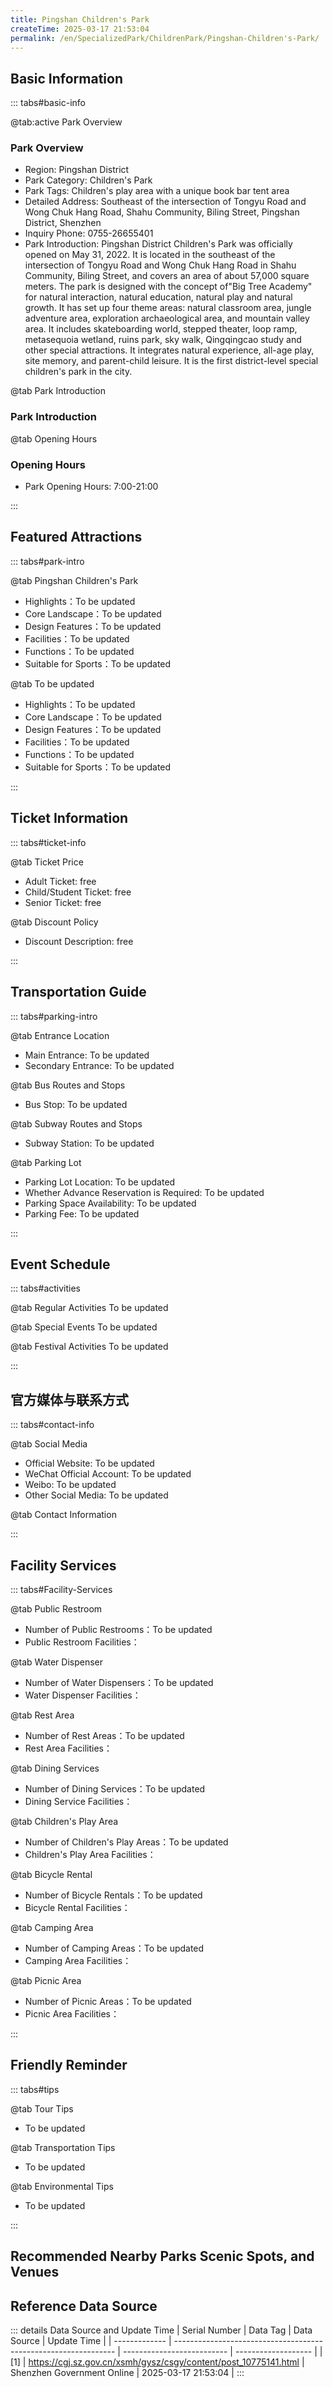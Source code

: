 ```yaml
---
title: Pingshan Children's Park
createTime: 2025-03-17 21:53:04
permalink: /en/SpecializedPark/ChildrenPark/Pingshan-Children's-Park/
---
```



<script setup>
import ImageSwiper from '/.vuepress/theme/components/ImageSwiper.vue'
// 轮播图数据
const swiperItems = [
    {
                link: 'https://cgj.sz.gov.cn/img/4/4005/4005915/10775141.png',
                title: 'Pingshan Childrens Park',
                description: '',
                author: 'Shenzhen Government Online',
                date: '2025/03/17'
                },
  {
                link: 'https://cgj.sz.gov.cn/img/4/4005/4005915/10775141.png',
                title: 'Pingshan Childrens Park',
                description: '',
                author: 'Shenzhen Government Online',
                date: '2025/03/17'
                }
]
// 配置项
const swiperConfig = {
  height: 500,
  showInfo: true
}
</script>
<!-- 轮播图组件 -->
<ImageSwiper :items="swiperItems" :config="swiperConfig" />



## Basic Information

::: tabs#basic-info

@tab:active Park Overview
### Park Overview
- Region: Pingshan District
- Park Category: Children's Park
- Park Tags: Children's play area with a unique book bar tent area
- Detailed Address: Southeast of the intersection of Tongyu Road and Wong Chuk Hang Road, Shahu Community, Biling Street, Pingshan District, Shenzhen
- Inquiry Phone: 0755-26655401
- Park Introduction: Pingshan District Children's Park was officially opened on May 31, 2022. It is located in the southeast of the intersection of Tongyu Road and Wong Chuk Hang Road in Shahu Community, Biling Street, and covers an area of about 57,000 square meters. The park is designed with the concept of"Big Tree Academy" for natural interaction, natural education, natural play and natural growth. It has set up four theme areas: natural classroom area, jungle adventure area, exploration archaeological area, and mountain valley area. It includes skateboarding world, stepped theater, loop ramp, metasequoia wetland, ruins park, sky walk, Qingqingcao study and other special attractions. It integrates natural experience, all-age play, site memory, and parent-child leisure. It is the first district-level special children's park in the city.

@tab Park Introduction
### Park Introduction
@tab Opening Hours
### Opening Hours
- Park Opening Hours: 7:00-21:00

:::

## Featured Attractions

::: tabs#park-intro

@tab Pingshan Children's Park
<ImageCard
image="https://cgj.sz.gov.cn/images/index20230710_1.png"
    title="Pingshan Children's Park"
    description="The construction of Pingshan Children's Park has four highlights: First, native tree species and natural ecology. In accordance with the principles of original ecology, close to nature, and less tree relocation, the park completely retains the original lychee forest within the construction scope, and through the bottom vegetation combing, supplemented by balance beams and other facilities, it creates a parent-child play space under the forest for children to play, rest, and climb. Second, it is based on the terrain and adapted to local conditions. The park adheres to the concept of respecting and protecting nature, fully utilizes the original topography and mountain resources of the site, and preserves the original natural mountain features and plant community diversity to the maximum extent. It also cleverly integrates the natural topography with children's amusement facilities, and makes up for the height difference through stepped platforms and aerial corridors. At the same time, ladders, zip lines and other amusement facilities are set up using the height difference. The third is natural power and wild fun exploration. The park is mainly based on natural interaction, with 20 non-powered game equipment such as branch forest secrets, wonderful slides, desert ladders, dynamic castles, fun crawling nets, and water power parks, so that the 'unplugged' childhood is still full of power, reducing children's dependence on finished products and electric equipment, allowing children to experience and learn about nature in play, stimulate creativity, imagination and cooperation in exploration, and increase parent-child interaction. Fourth, the functions are complex and co-built and shared. "
    date=""
    author="Shenzhen Government Online"
/>


- Highlights：To be updated
- Core Landscape：To be updated
- Design Features：To be updated
- Facilities：To be updated
- Functions：To be updated
- Suitable for Sports：To be updated

@tab To be updated
<ImageCard
image="https://cgj.sz.gov.cn/images/index20230710_1.png"
    title="Pingshan Children's Park"
    description="The construction of Pingshan Children's Park has four highlights: First, native tree species and natural ecology. In accordance with the principles of original ecology, close to nature, and less tree relocation, the park completely retains the original lychee forest within the construction scope, and through the bottom vegetation combing, supplemented by balance beams and other facilities, it creates a parent-child play space under the forest for children to play, rest, and climb. Second, it is based on the terrain and adapted to local conditions. The park adheres to the concept of respecting and protecting nature, fully utilizes the original topography and mountain resources of the site, and preserves the original natural mountain features and plant community diversity to the maximum extent. It also cleverly integrates the natural topography with children's amusement facilities, and makes up for the height difference through stepped platforms and aerial corridors. At the same time, ladders, zip lines and other amusement facilities are set up using the height difference. The third is natural power and wild fun exploration. The park is mainly based on natural interaction, with 20 non-powered game equipment such as branch forest secrets, wonderful slides, desert ladders, dynamic castles, fun crawling nets, and water power parks, so that the 'unplugged' childhood is still full of power, reducing children's dependence on finished products and electric equipment, allowing children to experience and learn about nature in play, stimulate creativity, imagination and cooperation in exploration, and increase parent-child interaction. Fourth, the functions are complex and co-built and shared. "
    date=""
    author="Shenzhen Government Online"
/>


- Highlights：To be updated
- Core Landscape：To be updated
- Design Features：To be updated
- Facilities：To be updated
- Functions：To be updated
- Suitable for Sports：To be updated

:::

## Ticket Information

::: tabs#ticket-info

@tab Ticket Price
- Adult Ticket: free
- Child/Student Ticket: free
- Senior Ticket: free

@tab Discount Policy
- Discount Description: free

:::

## Transportation Guide

::: tabs#parking-intro

@tab Entrance Location
- Main Entrance: To be updated
- Secondary Entrance: To be updated

@tab Bus Routes and Stops
- Bus Stop: To be updated

@tab Subway Routes and Stops
- Subway Station: To be updated

@tab Parking Lot
- Parking Lot Location: To be updated
- Whether Advance Reservation is Required: To be updated
- Parking Space Availability: To be updated
- Parking Fee: To be updated

:::

## Event Schedule

::: tabs#activities

@tab Regular Activities
To be updated

@tab Special Events
To be updated

@tab Festival Activities
To be updated

:::

## 官方媒体与联系方式

::: tabs#contact-info

@tab Social Media
- Official Website: To be updated
- WeChat Official Account: To be updated
- Weibo: To be updated
- Other Social Media: To be updated

@tab Contact Information

:::

## Facility Services

::: tabs#Facility-Services

@tab Public Restroom
- Number of Public Restrooms：To be updated
- Public Restroom Facilities：

@tab Water Dispenser
- Number of Water Dispensers：To be updated
- Water Dispenser Facilities：

@tab Rest Area
- Number of Rest Areas：To be updated
- Rest Area Facilities：

@tab Dining Services
- Number of Dining Services：To be updated
- Dining Service Facilities：

@tab Children's Play Area
- Number of Children's Play Areas：To be updated
- Children's Play Area Facilities：

@tab Bicycle Rental
- Number of Bicycle Rentals：To be updated
- Bicycle Rental Facilities：

@tab Camping Area
- Number of Camping Areas：To be updated
- Camping Area Facilities：

@tab Picnic Area
- Number of Picnic Areas：To be updated
- Picnic Area Facilities：

:::

## Friendly Reminder

::: tabs#tips

@tab Tour Tips
- To be updated

@tab Transportation Tips
- To be updated

@tab Environmental Tips
- To be updated

:::

## Recommended Nearby Parks Scenic Spots, and Venues

<CardGrid>
  <ImageCard
        image="https://cgj.sz.gov.cn/img/4/4005/4005922/10775144.jpg"
        title="Binhai Cultural Park"
        description="Park Introduction The Binhai Cultural Park is divided into three major areas: the central cultural theme, the eastern art theme, and the western sports theme. T"
        href="/en/ComprehensivePark/Binhai Cultural Park"
        author="Shenzhen Government Online"
        date="2025/01/02"
      />
      <ImageCard
        image="https://cgj.sz.gov.cn/img/4/4005/4005922/10775144.jpg"
        title="Binhai Cultural Park"
        description="Park Introduction The Binhai Cultural Park is divided into three major areas: the central cultural theme, the eastern art theme, and the western sports theme. T"
        href="/en/ComprehensivePark/Binhai Cultural Park"
        author="Shenzhen Government Online"
        date="2025/01/02"
      />
    </CardGrid>


## Reference Data Source

::: details Data Source and Update Time
| Serial Number | Data Tag                                                        | Data Source                | Update Time         |
| ------------- | --------------------------------------------------------------- | -------------------------- | ------------------- |
| [1]           | https://cgj.sz.gov.cn/xsmh/gysz/csgy/content/post_10775141.html | Shenzhen Government Online | 2025-03-17 21:53:04 |
:::

